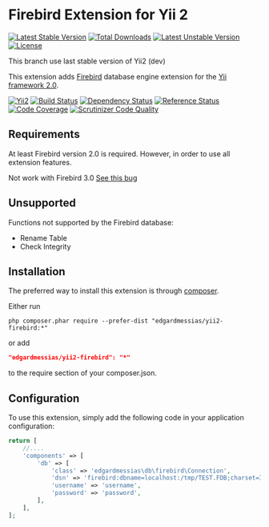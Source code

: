 Firebird Extension for Yii 2
==========================
[![Latest Stable Version](https://poser.pugx.org/edgardmessias/yii2-firebird/v/stable)](https://packagist.org/packages/edgardmessias/yii2-firebird)
[![Total Downloads](https://poser.pugx.org/edgardmessias/yii2-firebird/downloads)](https://packagist.org/packages/edgardmessias/yii2-firebird)
[![Latest Unstable Version](https://poser.pugx.org/edgardmessias/yii2-firebird/v/unstable)](https://packagist.org/packages/edgardmessias/yii2-firebird)
[![License](https://poser.pugx.org/edgardmessias/yii2-firebird/license)](https://packagist.org/packages/edgardmessias/yii2-firebird)

This branch use last stable version of Yii2 (dev)

This extension adds [Firebird](http://www.firebirdsql.org/) database engine extension for the [Yii framework 2.0](http://www.yiiframework.com).

[![Yii2](https://img.shields.io/badge/Powered_by-Yii_Framework-green.svg?style=flat)](http://www.yiiframework.com/)
[![Build Status](https://travis-ci.org/edgardmessias/yii2-firebird.svg?branch=master)](https://travis-ci.org/edgardmessias/yii2-firebird)
[![Dependency Status](https://www.versioneye.com/php/edgardmessias:yii2-firebird/dev-master/badge.png)](https://www.versioneye.com/php/edgardmessias:yii2-firebird/dev-master)
[![Reference Status](https://www.versioneye.com/php/edgardmessias:yii2-firebird/reference_badge.svg)](https://www.versioneye.com/php/edgardmessias:yii2-firebird/references)
[![Code Coverage](https://scrutinizer-ci.com/g/edgardmessias/yii2-firebird/badges/coverage.png?b=master)](https://scrutinizer-ci.com/g/edgardmessias/yii2-firebird/?branch=master)
[![Scrutinizer Code Quality](https://scrutinizer-ci.com/g/edgardmessias/yii2-firebird/badges/quality-score.png?b=master)](https://scrutinizer-ci.com/g/edgardmessias/yii2-firebird/?branch=master)

Requirements
------------

At least Firebird version 2.0 is required. However, in order to use all extension features.

Not work with Firebird 3.0 [See this bug](https://bugs.php.net/bug.php?id=72931)

Unsupported
------------

Functions not supported by the Firebird database:

 * Rename Table
 * Check Integrity 

Installation
------------

The preferred way to install this extension is through [composer](http://getcomposer.org/download/).

Either run

```
php composer.phar require --prefer-dist "edgardmessias/yii2-firebird:*"
```

or add

```json
"edgardmessias/yii2-firebird": "*"
```

to the require section of your composer.json.


Configuration
-------------

To use this extension, simply add the following code in your application configuration:

```php
return [
    //....
    'components' => [
        'db' => [
            'class' => 'edgardmessias\db\firebird\Connection',
            'dsn' => 'firebird:dbname=localhost:/tmp/TEST.FDB;charset=ISO8859_1',
            'username' => 'username',
            'password' => 'password',
        ],
    ],
];
```

